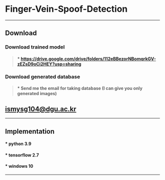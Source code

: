 # Finger-Vein-Spoof-Detection

-----------------------------------------------------------------------------------------------------------------------------

## Download


### Download trained model

>#### * https://drive.google.com/drive/folders/112eBBezorNBomqrkGV-zEZsD9oCi2HEY?usp=sharing



### Download generated database

>#### * Send me the email for taking database (I can give you only generated images)
## ismysg104@dgu.ac.kr
-----------------------------------------------------------------------------------------------------------------------------

## Implementation


#### * python 3.9

#### * tensorflow 2.7

#### * windows 10

-----------------------------------------------------------------------------------------------------------------------------
